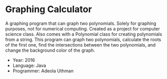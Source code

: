 # Graphing Calculator
A graphing program that can graph two polynomials. Solely for graphing purposes, not for numerical computing. Created as a project for computer science class. Also comes with a Polynomial class for creating polynomials from a string. This program can graph two polynomials, calculate the roots of the first one, find the intersections between the two polynomials, and change the background color of the graph.

- Year: 2016   
- Language: Java     
- Programmer: Adeola Uthman

